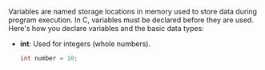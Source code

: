 Variables are named storage locations in memory used to store data during program execution. In C, variables must be declared before they are used. Here's how you declare variables and the basic data types:

- **int**: Used for integers (whole numbers).
  ```c
  int number = 10;
